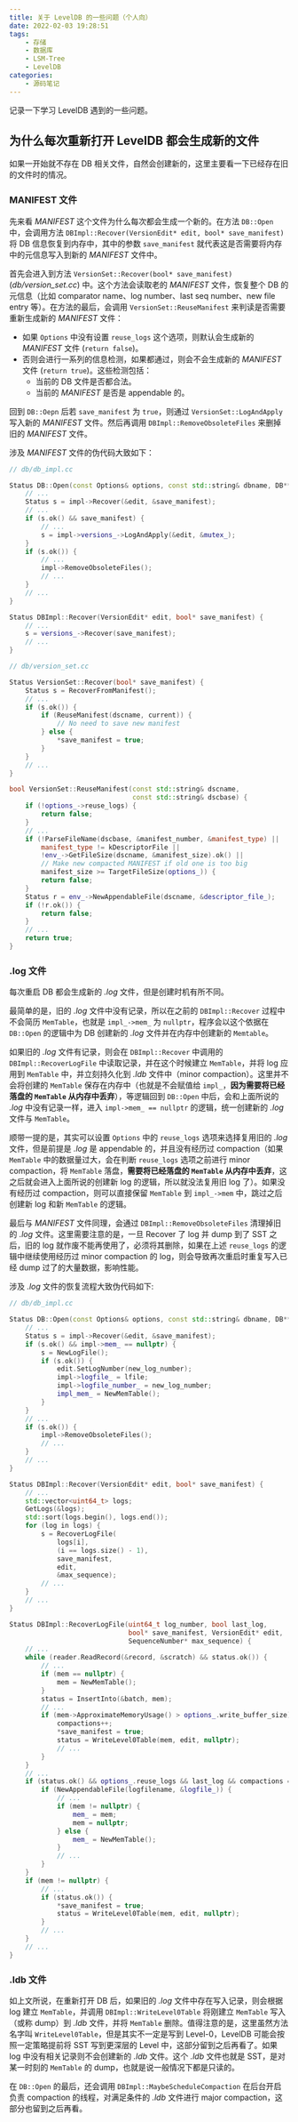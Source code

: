 ```yaml
---
title: 关于 LevelDB 的一些问题（个人向）
date: 2022-02-03 19:28:51
tags:
    - 存储
    - 数据库
    - LSM-Tree
    - LevelDB
categories:
    - 源码笔记
---
```


记录一下学习 LevelDB 遇到的一些问题。

<!-- more -->

## 为什么每次重新打开 LevelDB 都会生成新的文件

如果一开始就不存在 DB 相关文件，自然会创建新的，这里主要看一下已经存在旧的文件时的情况。

### MANIFEST 文件

先来看 *MANIFEST* 这个文件为什么每次都会生成一个新的。在方法 `DB::Open` 中，会调用方法 `DBImpl::Recover(VersionEdit* edit, bool* save_manifest)` 将 DB 信息恢复到内存中，其中的参数 `save_manifest` 就代表这是否需要将内存中的元信息写入到新的 *MANIFEST* 文件中。

首先会进入到方法 `VersionSet::Recover(bool* save_manifest)` (*db/version_set.cc*) 中。这个方法会读取老的 *MANIFEST* 文件，恢复整个 DB 的元信息（比如 comparator name、log number、last seq number、new file entry 等）。在方法的最后，会调用 `VersionSet::ReuseManifest` 来判读是否需要重新生成新的 *MANIFEST* 文件：

- 如果 `Options` 中没有设置 `reuse_logs` 这个选项，则默认会生成新的 *MANIFEST* 文件 (`return false`)。
- 否则会进行一系列的信息检测，如果都通过，则会不会生成新的 *MANIFEST* 文件 (`return true`)。这些检测包括：
    - 当前的 DB 文件是否都合法。
    - 当前的 *MANIFEST* 是否是 appendable 的。

回到 `DB::Oepn` 后若 `save_manifest` 为 `true`，则通过 `VersionSet::LogAndApply` 写入新的 *MANIFEST* 文件。然后再调用 `DBImpl::RemoveObsoleteFiles` 来删掉旧的 *MANIFEST* 文件。

涉及 *MANIFEST* 文件的伪代码大致如下：

```cpp
// db/db_impl.cc

Status DB::Open(const Options& options, const std::string& dbname, DB** dbptr) {
    // ...
    Status s = impl->Recover(&edit, &save_manifest);
    // ...
    if (s.ok() && save_manifest) {
        // ...
        s = impl->versions_->LogAndApply(&edit, &mutex_);
    }
    if (s.ok()) {
        // ...
        impl->RemoveObsoleteFiles();
        // ...
    }
    // ...
}

Status DBImpl::Recover(VersionEdit* edit, bool* save_manifest) {
    // ...
    s = versions_->Recover(save_manifest);
    // ...
}

// db/version_set.cc

Status VersionSet::Recover(bool* save_manifest) {
    Status s = RecoverFromManifest();
    // ...
    if (s.ok()) {
        if (ReuseManifest(dscname, current)) {
            // No need to save new manifest
        } else {
            *save_manifest = true;
        }
    }
    // ...
}

bool VersionSet::ReuseManifest(const std::string& dscname,
                               const std::string& dscbase) {
    if (!options_->reuse_logs) {
        return false;
    }
    // ...
    if (!ParseFileName(dscbase, &manifest_number, &manifest_type) ||
        manifest_type != kDescriptorFile ||
        !env_->GetFileSize(dscname, &manifest_size).ok() ||
        // Make new compacted MANIFEST if old one is too big
        manifest_size >= TargetFileSize(options_)) {
        return false;
    }
    Status r = env_->NewAppendableFile(dscname, &descriptor_file_);
    if (!r.ok()) {
        return false;
    }
    // ...
    return true;
}

```

### .log 文件

每次重启 DB 都会生成新的 *.log* 文件，但是创建时机有所不同。

最简单的是，旧的 *.log* 文件中没有记录，所以在之前的 `DBImpl::Recover` 过程中不会简历 `MemTable`，也就是 `impl_->mem_` 为 `nullptr`，程序会以这个依据在 `DB::Open` 的逻辑中为 DB 创建新的 *.log* 文件并在内存中创建新的 `Memtable`。

如果旧的 *.log* 文件有记录，则会在 `DBImpl::Recover` 中调用的 `DBImpl::RecoverLogFile` 中读取记录，并在这个时候建立 `MemTable`，并将 log 应用到 `MemTable` 中，并立刻持久化到 *.ldb* 文件中（minor compaction）。这里并不会将创建的 `MemTable` 保存在内存中（也就是不会赋值给 `impl_`，**因为需要将已经落盘的 `MemTable` 从内存中丢弃**），等逻辑回到 `DB::Open` 中后，会和上面所说的 *.log* 中没有记录一样，进入 `impl->mem_ == nullptr` 的逻辑，统一创建新的 *.log* 文件与 `MemTable`。

顺带一提的是，其实可以设置 `Options` 中的 `reuse_logs` 选项来选择复用旧的 *.log* 文件，但是前提是 *.log* 是 appendable 的，并且没有经历过 compaction（如果 `MemTable` 中的数据量过大，会在判断 `reuse_logs` 选项之前进行 minor compaction，将 `MemTable` 落盘，**需要将已经落盘的 `MemTable` 从内存中丢弃**，这之后就会进入上面所说的创建新 log 的逻辑，所以就没法复用旧 log 了）。如果没有经历过 compaction，则可以直接保留 `MemTable` 到 `impl_->mem` 中，跳过之后创建新 log 和新 `MemTable` 的逻辑。

最后与 *MANIFEST* 文件同理，会通过 `DBImpl::RemoveObsoleteFiles` 清理掉旧的 *.log* 文件。这里需要注意的是，一旦 Recover 了 log 并 dump 到了 SST 之后，旧的 log 就作废不能再使用了，必须将其删除，如果在上述 `reuse_logs` 的逻辑中继续使用经历过 minor compaction 的 log，则会导致再次重启时重复写入已经 dump 过了的大量数据，影响性能。

涉及 *.log* 文件的恢复流程大致伪代码如下:

```cpp
// db/db_impl.cc

Status DB::Open(const Options& options, const std::string& dbname, DB** dbptr) {
    // ...
    Status s = impl->Recover(&edit, &save_manifest);
    if (s.ok() && impl->mem_ == nullptr) {
        s = NewLogFile();
        if (s.ok()) {
            edit.SetLogNumber(new_log_number);
            impl->logfile_ = lfile;
            impl->logfile_number_ = new_log_number;
            impl_mem_ = NewMemTable();
        }
    }
    // ...
    if (s.ok()) {
        impl->RemoveObsoleteFiles();
        // ...
    }
    // ...
}

Status DBImpl::Recover(VersionEdit* edit, bool* save_manifest) {
    // ...
    std::vector<uint64_t> logs;
    GetLogs(&logs);
    std::sort(logs.begin(), logs.end());
    for (log in logs) {
        s = RecoverLogFile(
            logs[i], 
            (i == logs.size() - 1), 
            save_manifest, 
            edit,
            &max_sequence);
        // ...
    }
    // ...
}

Status DBImpl::RecoverLogFile(uint64_t log_number, bool last_log,
                              bool* save_manifest, VersionEdit* edit,
                              SequenceNumber* max_sequence) {
    // ...
    while (reader.ReadRecord(&record, &scratch) && status.ok()) {
        // ...
        if (mem == nullptr) {
            mem = NewMemTable();
        }
        status = InsertInto(&batch, mem);
        // ...
        if (mem->ApproximateMemoryUsage() > options_.write_buffer_size) {
            compactions++;
            *save_manifest = true;
            status = WriteLevel0Table(mem, edit, nullptr);
            // ...
        }
    }
    // ...
    if (status.ok() && options_.reuse_logs && last_log && compactions == 0) {
        if (NewAppendableFile(logfilename, &logfile_)) {
            // ...
            if (mem != nullptr) {
                mem_ = mem;
                mem = nullptr;
            } else {
                mem_ = NewMemTable();
            }
            // ...
        }
    }
    if (mem != nullptr) {
        // ...
        if (status.ok()) {
            *save_manifest = true;
            status = WriteLevel0Table(mem, edit, nullptr);
        }
        // ...
    }
    // ...
}
```

### .ldb 文件

如上文所说，在重新打开 DB 后，如果旧的 *.log* 文件中存在写入记录，则会根据 log 建立 `MemTable`，并调用 `DBImpl::WriteLevel0Table` 将刚建立 `MemTable` 写入（或称 dump）到 *.ldb* 文件，并将 `MemTable` 删除。值得注意的是，这里虽然方法名字叫 `WriteLevel0Table`，但是其实不一定是写到 Level-0，LevelDB 可能会按照一定策略提前将 SST 写到更深层的 Level 中，这部分留到之后再看了。如果 log 中没有相关记录则不会创建新的 *.ldb* 文件。这个 *.ldb* 文件也就是 SST，是对某一时刻的 `MemTable` 的 dump，也就是说一般情况下都是只读的。

在 `DB::Open` 的最后，还会调用 `DBImpl::MaybeScheduleCompaction` 在后台开启负责 compaction 的线程，对满足条件的 *.ldb* 文件进行 major compaction，这部分也留到之后再看。